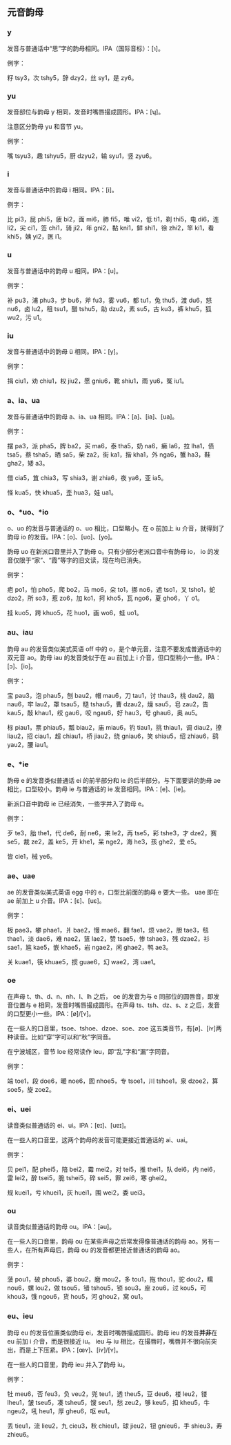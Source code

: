 ## 元音韵母

### y

发音与普通话中“思”字的韵母相同。IPA（国际音标）：\[ɿ\]。

例字：

籽 tsy3，次 tshy5，辞 dzy2，丝 sy1，是 zy6。

### yu

发音部位与韵母 y 相同，发音时嘴唇撮成圆形。IPA：\[ʮ\]。

注意区分韵母 yu 和音节 yu。

例字：

嘴 tsyu3，趣 tshyu5，厨 dzyu2，输 syu1，竖 zyu6。


### i

发音与普通话中的韵母 i 相同。IPA：\[i\]。

例字：

比 pi3，屁 phi5，疲 bi2，面 mi6，肺 fi5，唯 vi2，低 ti1，剃 thi5，电 di6，连 li2，尖 ci1，签 chi1，骑 ji2，年 gni2，黏 kni1，鲜 shi1，徐 zhi2，竿 ki1，看 khi5，姨 yi2，医 i1。

### u

发音与普通话中的韵母 u 相同。IPA：\[u\]。

例字：

补 pu3，浦 phu3，步 bu6，斧 fu3，雾 vu6，都 tu1，兔 thu5，渡 du6，怒 nu6，卤 lu2，租 tsu1，醋 tshu5，助 dzu2，素 su5，古 ku3，裤 khu5，狐 wu2，污 u1。

### iu

发音与普通话中的韵母 ü 相同。IPA：\[y\]。

例字：

捐 ciu1，劝 chiu1，权 jiu2，愿 gniu6，靴 shiu1，雨 yu6，冤 iu1。

### a、ia、ua

发音与普通话中的韵母 a、ia、ua 相同。IPA：\[a\]、\[ia\]、\[ua\]。

例字：

摆 pa3，派 pha5，牌 ba2，买 ma6，泰 tha5，奶 na6，癞 la6，拉 lha1，债 tsa5，蔡 tsha5，晒 sa5，柴 za2，街 ka1，揩 kha1，外 nga6，蟹 ha3，鞋 gha2，矮 a3。

借 cia5，笡 chia3，写 shia3，谢 zhia6，夜 ya6，亚 ia5。

怪 kua5，快 khua5，歪 hua3，娃 ua1。

### o、\*uo、\*io

o、uo 的发音与普通话的 o、uo 相比，口型略小。在 o 前加上 iu 介音，就得到了韵母 io 的发音。IPA：\[o\]、\[uo\]、\[yo\]。

韵母 uo 在新派口音里并入了韵母 o。只有少部分老派口音中有韵母 io， io 的发音仅限于“家”、“霞”等字的旧文读，现在均已消失。

例字：

疤 po1，怕 pho5，爬 bo2，马 mo6，朵 to1，挪 no6，遮 tso1，叉 tsho1，蛇 dzo2，所 so3，惹 zo6，加 ko1，抲 kho5，瓦 ngo6，夏 gho6，丫 o1。

挂 kuo5，跨 khuo5，花 huo1，画 wo6，蛙 uo1。

### au、iau

韵母 au 的发音类似美式英语 off 中的 o，是个单元音，注意不要发成普通话中的双元音 ao。韵母 iau 的发音类似于在 au 前加上 i 介音，但口型稍小一些。IPA：\[ɔ\]、\[io\]。

例字：

宝 pau3，泡 phau5，刨 bau2，帽 mau6，刀 tau1，讨 thau3，桃 dau2，脑 nau6，牢 lau2，罩 tsau5，糙 tshau5，曹 dzau2，燥 sau5，皂 zau2，告 kau5，敲 khau1，绞 gau6，咬 ngau6，好 hau3，号 ghau6，奥 au5。

标 piau1，票 phiau5，瓢 biau2，庙 miau6，钓 tiau1，挑 thiau1，调 diau2，撩 liau2，招 ciau1，超 chiau1，桥 jiau2，绕 gniau6，笑 shiau5，绍 zhiau6，鹞 yau2，腰 iau1。

### e、\*ie

韵母 e 的发音类似普通话 ei 的前半部分和 ie 的后半部分。与下面要讲的韵母 ae 相比，口型较小。韵母 ie 与普通话的 ie 发音相同。IPA：\[e\]、\[ie\]。

新派口音中韵母 ie 已经消失，一些字并入了韵母 e。

例字：

歹 te3，胎 the1，代 de6，耐 ne6，来 le2，再 tse5，彩 tshe3，才 dze2，赛 se5，裁 ze2，盖 ke5，开 khe1，呆 nge2，海 he3，孩 ghe2，爱 e5。

皆 cie1，械 ye6。

### ae、uae

ae 的发音类似美式英语 egg 中的 e，口型比前面的韵母 e 要大一些。 uae 即在 ae 前加上 u 介音。IPA：\[ɛ\]、\[uɛ\]。

例字：

板 pae3，攀 phae1，爿 bae2，慢 mae6，翻 fae1，烦 vae2，胆 tae3，毯 thae1，淡 dae6，难 nae2，篮 lae2，赞 tsae5，惨 tshae3，残 dzae2，衫 sae1，尴 kae5，嵌 khae5，岩 ngae2，闲 ghae2，鸭 ae3。

关 kuae1，筷 khuae5，掼 guae6，幻 wae2，湾 uae1。

### oe

在声母 t、th、d、n、nh、l、lh 之后， oe 的发音为与 e 同部位的圆唇音，即发音位置与 e 相同，发音时嘴唇撮成圆形。在声母 ts、tsh、dz、s、z 之后，发音的口型更小一些。IPA：\[ø\]/\[ʏ\]。

在一些人的口音里，tsoe、tshoe、dzoe、soe、zoe 这五类音节，有\[ø\]、\[iʏ\]两种读音。比如“穿”字可以和“秋”字同音。

在宁波城区，音节 loe 经常读作 leu，即“乱”字和“漏”字同音。

例字：

端 toe1，段 doe6，暖 noe6，囡 nhoe5，专 tsoe1，川 tshoe1，泉 dzoe2，算 soe5，旋 zoe2。

### ei、uei

读音类似普通话的 ei、ui。IPA：\[ɐɪ\]、\[uɐɪ\]。

在一些人的口音里，这两个韵母的发音可能更接近普通话的 ai、uai。

例字：

贝 pei1，配 phei5，陪 bei2，霉 mei2，对 tei5，推 thei1，队 dei6，内 nei6，雷 lei2，醉 tsei5，脆 tshei5，碎 sei5，罪 zei6，寒 ghei2。

规 kuei1，亏 khuei1，灰 huei1，围 wei2，委 uei3。

### ou

读音类似普通话的韵母 ou。IPA：\[əu\]。

在一些人的口音里，韵母 ou 在某些声母之后常发得像普通话的韵母 ao。另有一些人，在所有声母后，韵母 ou 的发音都更接近普通话的韵母 ao。

例字：

菠 pou1，破 phou5，婆 bou2，磨 mou2，多 tou1，拖 thou1，驼 dou2，糯 nou6，螺 lou2，做 tsou5，错 tshou5，锁 sou3，座 zou6，过 kou5，可 khou3，饿 ngou6，货 hou5，河 ghou2，窝 ou1。

### eu、ieu

韵母 eu 的发音位置类似韵母 ei，发音时嘴唇撮成圆形。韵母 ieu 的发音**并非**在 eu 前加 i 介音，而是很接近 iu。 ieu 与 iu 相比，在撮唇时，嘴唇并不很向前突出，而是上下压紧。IPA：\[œʏ\]、\[iʏ\]/\[ʏ\]。

在一些人的口音里，韵母 ieu 并入了韵母 iu。

例字：

牡 meu6，否 feu3，负 veu2，兜 teu1，透 theu5，豆 deu6，楼 leu2，镂 lheu1，皱 tseu5，凑 tsheu5，馊 seu1，愁 zeu2，够 keu5，扣 kheu5，牛 ngeu2，吼 heu1，厚 gheu6，呕 eu1。

丢 tieu1，流 lieu2，九 cieu3，秋 chieu1，球 jieu2，钮 gnieu6，手 shieu3，寿 zhieu6。
